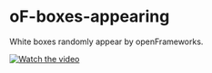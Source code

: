 # oF-boxes-appearing
White boxes randomly appear by openFrameworks.

[![Watch the video](https://img.youtube.com/vi/WjlPPFBmAp4/0.jpg)](https://youtu.be/WjlPPFBmAp4)

